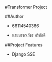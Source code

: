 #Transformer Project

##Author

* 66114540366

* นายบรรณวัชร ศรีภักดี

##Project Features

* Django SSE

